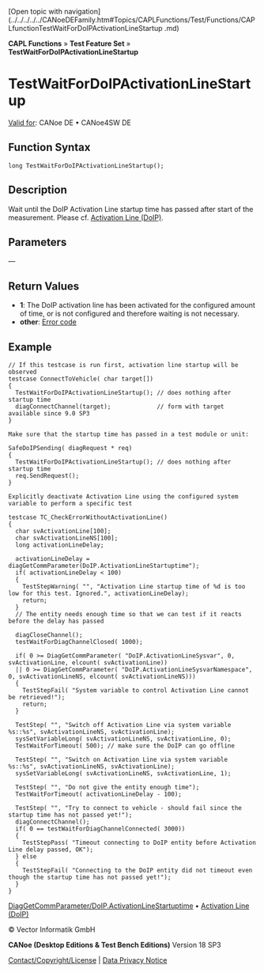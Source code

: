 [Open topic with navigation](../../../../../CANoeDEFamily.htm#Topics/CAPLFunctions/Test/Functions/CAPLfunctionTestWaitForDoIPActivationLineStartup .md)

**CAPL Functions** » **Test Feature Set** » **TestWaitForDoIPActivationLineStartup**

# TestWaitForDoIPActivationLineStartup

[Valid for](../../../Shared/FeatureAvailability.md): CANoe DE • CANoe4SW DE

## Function Syntax

```plaintext
long TestWaitForDoIPActivationLineStartup();
```

## Description

Wait until the DoIP Activation Line startup time has passed after start of the measurement. Please cf. [Activation Line (DoIP)](../../../CANoeCANalyzer/Diagnostics/DoIP/DiagnosticsDoIPActivationLine.md).

## Parameters

—

## Return Values

- **1**: The DoIP activation line has been activated for the configured amount of time, or is not configured and therefore waiting is not necessary.
- **other**: [Error code](../../../CANoeCANalyzer/Windows/Write/WriteWindowNotifications/17Diagnostics.md)

## Example

```plaintext
// If this testcase is run first, activation line startup will be observed
testcase ConnectToVehicle( char target[])
{
  TestWaitForDoIPActivationLineStartup(); // does nothing after startup time
  diagConnectChannel(target);             // form with target available since 9.0 SP3
}

Make sure that the startup time has passed in a test module or unit:

SafeDoIPSending( diagRequest * req)
{
  TestWaitForDoIPActivationLineStartup(); // does nothing after startup time
  req.SendRequest();
}

Explicitly deactivate Activation Line using the configured system variable to perform a specific test

testcase TC_CheckErrorWithoutActivationLine()
{
  char svActivationLine[100];
  char svActivationLineNS[100];
  long activationLineDelay;

  activationLineDelay = diagGetCommParameter(DoIP.ActivationLineStartuptime");
  if( activationLineDelay < 100)
  {
    TestStepWarning( "", "Activation Line startup time of %d is too low for this test. Ignored.", activationLineDelay);
    return;
  }
  // The entity needs enough time so that we can test if it reacts before the delay has passed

  diagCloseChannel();
  testWaitForDiagChannelClosed( 1000);

  if( 0 >= DiagGetCommParameter( "DoIP.ActivationLineSysvar", 0, svActivationLine, elcount( svActivationLine))
  || 0 >= DiagGetCommParameter( "DoIP.ActivationLineSysvarNamespace", 0, svActivationLineNS, elcount( svActivationLineNS)))
  {
    TestStepFail( "System variable to control Activation Line cannot be retrieved!");
    return;
  }

  TestStep( "", "Switch off Activation Line via system variable %s::%s", svActivationLineNS, svActivationLine);
  sysSetVariableLong( svActivationLineNS, svActivationLine, 0);
  TestWaitForTimeout( 500); // make sure the DoIP can go offline

  TestStep( "", "Switch on Activation Line via system variable %s::%s", svActivationLineNS, svActivationLine);
  sysSetVariableLong( svActivationLineNS, svActivationLine, 1);

  TestStep( "", "Do not give the entity enough time");
  TestWaitForTimeout( activationLineDelay - 100);

  TestStep( "", "Try to connect to vehicle - should fail since the startup time has not passed yet!");
  diagConnectChannel();
  if( 0 == testWaitForDiagChannelConnected( 3000))
  {
    TestStepPass( "Timeout connecting to DoIP entity before Activation Line delay passed, OK");
  } else
  {
    TestStepFail( "Connecting to the DoIP entity did not timeout even though the startup time has not passed yet!");
  }
}
```

[DiagGetCommParameter/DoIP.ActivationLineStartuptime](../../Diagnostics/Functions/CAPLfunctionDiagGetCommParameter.md) • [Activation Line (DoIP)](../../../CANoeCANalyzer/Diagnostics/DoIP/DiagnosticsDoIPActivationLine.md)

© Vector Informatik GmbH

**CANoe (Desktop Editions & Test Bench Editions)** Version 18 SP3

[Contact/Copyright/License](../../../Shared/ContactCopyrightLicense.md) | [Data Privacy Notice](https://www.vector.com/int/en/company/get-info/privacy-policy/)